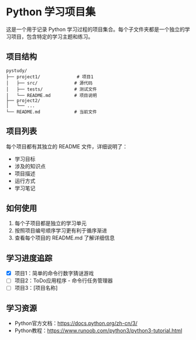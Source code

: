 # Python 学习项目集

这是一个用于记录 Python 学习过程的项目集合。每个子文件夹都是一个独立的学习项目，包含特定的学习主题和练习。

## 项目结构

```
pystudy/
├── project1/              # 项目1
│   ├── src/              # 源代码
│   ├── tests/            # 测试文件
│   └── README.md         # 项目说明
├── project2/
│   └── ...
└── README.md             # 当前文件
```

## 项目列表

每个项目都有其独立的 README 文件，详细说明了：
- 学习目标
- 涉及的知识点
- 项目描述
- 运行方式
- 学习笔记

## 如何使用

1. 每个子项目都是独立的学习单元
2. 按照项目编号顺序学习更有利于循序渐进
3. 查看每个项目的 README.md 了解详细信息

## 学习进度追踪

- [x] 项目1：简单的命令行数字猜谜游戏
- [ ] 项目2：ToDo应用程序 - 命令行任务管理器
- [ ] 项目3：[项目名称]

## 学习资源

- Python官方文档：https://docs.python.org/zh-cn/3/
- Python教程：https://www.runoob.com/python3/python3-tutorial.html
